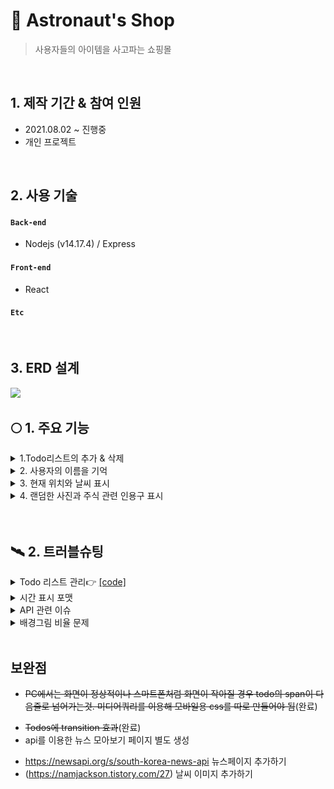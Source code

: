 # 🚀 Astronaut's Shop

> 사용자들의 아이템을 사고파는 쇼핑몰

</br>

## 1. 제작 기간 & 참여 인원

- 2021.08.02 ~ 진행중
- 개인 프로젝트

</br>

## 2. 사용 기술

#### `Back-end`

- Nodejs (v14.17.4)
  / Express

#### `Front-end`

- React

#### `Etc`

</br>

## 3. ERD 설계

![](https://zuminternet.github.io/images/portal/post/2019-04-22-ZUM-Pilot-integer/final_erd.png)

## 🌕 1. 주요 기능

<details>
<summary>1.Todo리스트의 추가 & 삭제</summary>
<div markdown="1">

### Todo리스트의 추가 & 삭제 👉[code](https://github.com/MinsoftK/Astronaut/blob/49fdec6b8a3591705ec5bcfd07bb23a47dcda10d/js/todo.js#L16)

- 할일을 입력하고 완료했으면 삭제 버튼을 눌러 삭제 할 수 있다. Local스토리지에 Todo 리스트가 저장되므로 페이지를 새로고침해도 사라지지 않는다.

  <br/>

<center><img src="https://github.com/MinsoftK/Astronaut/blob/main/img/example2.png?raw=true" width="600" height="200"/></center>

<br/>

</div>
</details>

<details>
<summary>2. 사용자의 이름을 기억</summary>
<div markdown="1">

### 사용자의 이름을 기억 👉 [code](https://github.com/MinsoftK/Astronaut/blob/49fdec6b8a3591705ec5bcfd07bb23a47dcda10d/js/todo.js#L60)

- Local스토리지를 사용해 username을 저장한다. 사용자의 이름을 기억 한다면 Login Form을 더이상 표시하지 않는다.

<br/>

  <center><img src="https://github.com/MinsoftK/Astronaut/blob/main/img/example3.png?raw=true" width="600" height="200"/></center>
<br/>

</div>
</details>

<details>
<summary>3. 현재 위치와 날씨 표시</summary>
<div markdown="1">

### 현재 위치와 날씨 표시 👉 [code](https://github.com/MinsoftK/Astronaut/blob/main/js/weather.js)

(https://openweathermap.org/)

- JS에서 제공하는 내장함수를 사용해 위도와 경도를 구할 수 있었다. 이러한 정보를 바탕으로 openweather에서 제공하는 API로 날씨 정보를 비동기 처리로 가져올 수 있었다. openweather사이트에서 api를 발급받자. 이후 [MY_WEATHER_API_KEY](https://github.com/MinsoftK/Astronaut/blob/e260d256599315c167a53be85930301e57cc540c/js/weather.js#L1) 부분을 본인의 api key로 바꿔준 뒤, index.html을 열어보면 아래 그림 오른쪽 상단에서 날씨, 온도, 지역의 정보를 확인할 수 있다.

  <br/>

<center><img src="https://github.com/MinsoftK/Astronaut/blob/main/img/example.png?raw=true" width="600" height="200"/></center>
<br/>

</div>
</details>

<details>
<summary>4. 랜덤한 사진과 주식 관련 인용구 표시</summary>
<div markdown="1">

### 랜덤한 사진과 주식 관련 인용구 표시

```js
const num = Math.floor(Math.random() * quotes.length);
```

- 내장된 Math 모듈을 이용해 사이트에 접속할 때마다 랜덤한 사진과 인용구들을 출력하게 했다.
  사진출처 : [Pixabay](https://pixabay.com/ko/)

<br/>

</div>
</details>

<br/>
<br/>

## 🛰 2. 트러블슈팅

<details>
<summary>Todo 리스트 관리👉 <a href="https://github.com/MinsoftK/Astronaut/blob/f136bcded1d823dfea580cf11fb4106e1bcd3734/js/todo.js#L50">[code]</a></summary>
<div markdown="1">

Local스토리지에 username과 Todos의 리스트를 저장한다. 처음에 어려웠던 부분은 Todos의 목록을 지울때 어떻게 Todos의 Array에서 해당 값을 찾을것인가였다. 처음엔 `innerText`값이 일치하는 `idx`를 반환해주려 했다. 하지만 만약 Todos에 동일한 "운동하기", "운동하기" 원소가 있다면, `idx`먼저 찾은 `idx`가 반환이 되기에 사용할 수 없었다. 어떤 항목을 삭제해야하는지 정확하게 알려줄 수 있어야 했다. 이는
<a href="https://github.com/MinsoftK/Astronaut/blob/49fdec6b8a3591705ec5bcfd07bb23a47dcda10d/js/todo.js#L50">시간값(code)</a>
을 가진 `id`를 추가해 Object로 만들어 해당 `id`값으로 `filter`를 할 수 있었다.

</div>
</details>

<details>
<summary>시간 표시 포맷</a></summary>
<div markdown="2">

시간을 표시할 때, 숫자가 `int`형으로 반환되기 때문에 0~9까지의 숫자가 `03`으로 표시되는 것이 아닌 `3`으로 표시됐다. 처음에는 숫자가 0 ~ 10 사이일때 앞 string에 '0'을 추가하는 함수를 짰지만 기존의 `padStart()`라는 내장함수를 사용해 한줄에 해결할 수 있었다.

```js
const hours = String(date.getHours()).padStart(2, '0');
```

</div>
</details>

<details>
<summary>API 관련 이슈</a></summary>
<div markdown="2">

API 기능 작동을 보여주기 위해서 api키를 넣어서 deploy 해야만 했다. 하지만 `gitguardian`에서 api키가 노출이 됐다고 이메일이 왔다. 관련 검색을 해보니 `apikey`를 공개하면 악의적 목적으로 사용될 수 있기에 감추는걸 권장한다. 공개된 api가 악용된 사례들이 무엇이 있는지는 찾기가 힘들었다. 검색 결과 `openweather apikey`를 그냥 공개해도 상관없다는 개발자 분도 있었다. 결과적으론 클라이언트 단에서 api를 감추면서 요청할 방법은 없었다. proxy 서버를 이용해서 요청을 대신 처리하거나 서버 사이드를 이용해 처리하는 방법밖에 없다.

</div>
</details>
<details>
<summary>배경그림 비율 문제</a></summary>
<div markdown="4">

스마트폰에서 접속시 페이지가 짤리는 현상이 발생. 이를 해결하기 위해 미디어쿼리나 보는 화면 비율 그대로 보기 위해서 추가해봤지만 정확한 원인을 이해를 하지 못함. [이 곳](https://prup.tistory.com/14)에서 화면 비율을 줄이는 css를 body에 추가했더니 제대로 보인다. 하지만 screen을 줄였을 때, 그림은 줄지 않았다.

```js
const body = document.querySelector('body');
putImg = `img/${chosenImage}`;
body.style.backgroundImage = `url(${putImg})`;
body.style.backgroundSize = '100% 100%';
```

`backgroundSize:'cover'`라는 속성을 가지고 있었는데, `width`, `height` 모두 `100%`로 바꿔서 screen의 크기가 변경되어도 그림이 유지되도록 만들 수 있었다.
Todo리스트의 화면크기에 따른 깨짐 현상  
 media쿼리로 해결했다.

</div>
</details>
<br/>

## 보완점

- ~~PC에서는 화면이 정상적이나 스마트폰처럼 화면이 작아질 경우 todo의 span이 다음줄로 넘어가는것. 미디어쿼리를 이용해 모바일용 css를 따로 만들어야 됨~~(완료)

* ~~Todos에 transition 효과~~(완료)
* api를 이용한 뉴스 모아보기 페이지 별도 생성

- https://newsapi.org/s/south-korea-news-api 뉴스페이지 추가하기
- (https://namjackson.tistory.com/27) 날씨 이미지 추가하기
